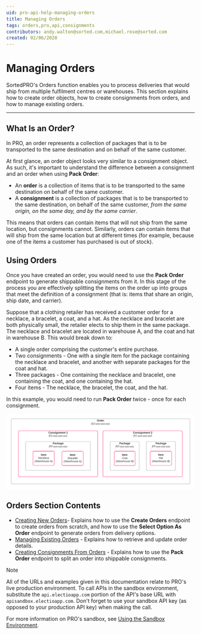 ```yaml
---
uid: pro-api-help-managing-orders
title: Managing Orders
tags: orders,pro,api,consignments
contributors: andy.walton@sorted.com,michael.rose@sorted.com
created: 02/06/2020
---
```

# Managing Orders

SortedPRO's Orders function enables you to process deliveries that would ship from multiple fulfilment centres or warehouses. This section explains how to create order objects, how to create consignments from orders, and how to manage existing orders.

---

## What Is an Order?

In PRO, an order represents a collection of packages that is to be transported to the same destination and on behalf of the same customer. 

At first glance, an order object looks very similar to a consignment object. As such, it's important to understand the difference between a consignment and an order when using **Pack Order**:

* An **order** is a collection of items that is to be transported to the same destination on behalf of the same customer.
* A **consignment** is a collection of packages that is to be transported to the same destination, on behalf of the same customer, _from the same origin, on the same day, and by the same carrier_.

This means that orders can contain items that will not ship from the same location, but consignments cannot. Similarly, orders can contain items that will ship from the same location but at different times (for example, because one of the items a customer has purchased is out of stock).

## Using Orders

Once you have created an order, you would need to use the **Pack Order** endpoint to generate shippable consignments from it. In this stage of the process you are effectively splitting the items on the order up into groups that meet the definition of a consignment (that is: items that share an origin, ship date, and carrier).

Suppose that a clothing retailer has received a customer order for a necklace, a bracelet, a coat, and a hat. As the necklace and bracelet are both physically small, the retailer elects to ship them in the same package. The necklace and bracelet are located in warehouse A, and the coat and hat in warehouse B. This would break down to:

* A single order comprising the customer's entire purchase.
* Two consignments - One with a single item for the package containing the necklace and bracelet, and another with separate packages for the coat and hat.
* Three packages - One containing the necklace and bracelet, one containing the coat, and one containing the hat.
* Four items - The necklace, the bracelet, the coat, and the hat.

In this example, you would need to run **Pack Order** twice - once for each consignment.

<p>
   <a href="../../images/order-diagram.png" target="_blank" >
      <img src="../../images/order-diagram.png" class="noborder"/>
   </a>
</p>

## Orders Section Contents

* [Creating New Orders](/pro/api/help/creating_new_orders.html)- Explains how to use the **Create Orders** endpoint to create orders from scratch, and how to use the **Select Option As Order** endpoint to generate orders from delivery options.
* [Managing Existing Orders](/pro/api/help/managing_existing_orders.html) - Explains how to retrieve and update order details.
* [Creating Consignments From Orders](/pro/api/help/packing_orders.html) - Explains how to use the **Pack Order** endpoint to split an order into shippable consignments.

> [!NOTE]
>
> All of the URLs and examples given in this documentation relate to PRO's live production environment. To call APIs in the sandbox environment, substitute the `api.electioapp.com` portion of the API's base URL with `apisandbox.electioapp.com`. Don't forget to use your sandbox API key (as opposed to your production API key) when making the call.
>
> For more information on PRO's sandbox, see [Using the Sandbox Environment](/pro/api/help/introduction.html#using-the-sandbox-environment).